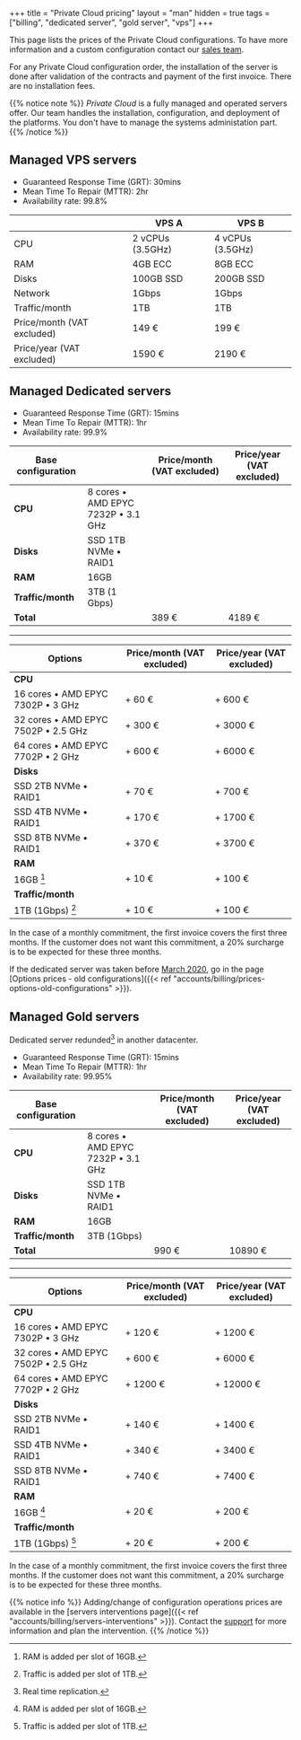 +++
title = "Private Cloud pricing"
layout = "man"
hidden = true
tags = ["billing", "dedicated server", "gold server", "vps"]
+++

This page lists the prices of the Private Cloud configurations. To have more information and a custom configuration contact our [sales team](https://www.alwaysdata.com/en/private-cloud/).

For any Private Cloud configuration order, the installation of the server is done after validation of the contracts and payment of the first invoice. There are no installation fees.

{{% notice note %}}
*Private Cloud* is a fully managed and operated servers offer. Our team handles the installation, configuration, and deployment of the platforms. You don't have to manage the systems administation part.
{{% /notice %}}

## Managed VPS servers

* Guaranteed Response Time (GRT): 30mins
* Mean Time To Repair (MTTR): 2hr
* Availability rate: 99.8%

|                            | VPS A            | VPS B            |
|----------------------------|------------------|------------------|
| CPU                        | 2 vCPUs (3.5GHz) | 4 vCPUs (3.5GHz) |
| RAM                        | 4GB ECC          | 8GB ECC          |
| Disks                      | 100GB SSD        | 200GB SSD        |
| Network                    | 1Gbps            | 1Gbps            |
| Traffic/month              | 1TB              | 1TB              |
| Price/month (VAT excluded) | 149 €            | 199 €            |
| Price/year (VAT excluded)  | 1590 €           | 2190 €           |

## Managed Dedicated servers

* Guaranteed Response Time (GRT): 15mins
* Mean Time To Repair (MTTR): 1hr
* Availability rate: 99.9%

| Base configuration    |                                    | Price/month (VAT excluded) | Price/year (VAT excluded) |
| --------------------- | ---------------------------------- | -------------------------- | ------------------------- |
| **CPU**               | 8 cores • AMD EPYC 7232P • 3.1 GHz |                            |                           |
| **Disks**             | SSD 1TB NVMe • RAID1               |                            |                           |
| **RAM**               | 16GB                               |                            |                           |
| **Traffic/month**     | 3TB (1 Gbps)                       |                            |                           |
| **Total**             |                                    | 389 €                      | 4189 €                    |

---

| Options                             | Price/month (VAT excluded) | Price/year (VAT excluded) |
| ----------------------------------- | -------------------------- | ------------------------- |
| **CPU**                             |                            |                           |
| 16 cores • AMD EPYC 7302P • 3 GHz   | + 60 €                     | + 600 €                   |
| 32 cores • AMD EPYC 7502P • 2.5 GHz | + 300 €                    | + 3000 €                  |
| 64 cores • AMD EPYC 7702P • 2 GHz   | + 600 €                    | + 6000 €                  |
| **Disks**                           |                            |                           |
| SSD 2TB NVMe • RAID1                | + 70 €                     | + 700 €                   |
| SSD 4TB NVMe • RAID1                | + 170 €                    | + 1700 €                  |
| SSD 8TB NVMe • RAID1                | + 370 €                    | + 3700 €                  |
| **RAM**                             |                            |                           |
| 16GB [^1]                           | + 10 €                     | + 100 €                   |
| **Traffic/month**                   |                            |                           |
| 1TB (1Gbps) [^2]                    | + 10 €                     | + 100 €                   |

In the case of a monthly commitment, the first invoice covers the first three months. If the customer does not want this commitment, a 20% surcharge is to be expected for these three months.

If the dedicated server was taken before [March 2020](https://blog.alwaysdata.com/en/2020/03/03/harderware-better-faster-stronger/), go in the page [Options prices - old configurations]({{< ref "accounts/billing/prices-options-old-configurations" >}}).

## Managed Gold servers

Dedicated server redunded[^3] in another datacenter.

* Guaranteed Response Time (GRT): 15mins
* Mean Time To Repair (MTTR): 1hr
* Availability rate: 99.95%

| Base configuration    |                                    | Price/month (VAT excluded) | Price/year (VAT excluded) |
| --------------------- | ---------------------------------- | -------------------------- | ------------------------- |
| **CPU**               | 8 cores • AMD EPYC 7232P • 3.1 GHz |                            |                           |
| **Disks**             | SSD 1TB NVMe • RAID1               |                            |                           |
| **RAM**               | 16GB                               |                            |                           |
| **Traffic/month**     | 3TB (1Gbps)                        |                            |                           |
| **Total**             |                                    | 990 €                      | 10890 €                   |

---

| Options                             | Price/month (VAT excluded) | Price/year (VAT excluded) |
| ----------------------------------- | -------------------------- | ------------------------- |
| **CPU**                             |                            |                           |
| 16 cores • AMD EPYC 7302P • 3 GHz   | + 120 €                    | + 1200 €                  |
| 32 cores • AMD EPYC 7502P • 2.5 GHz | + 600 €                    | + 6000 €                  |
| 64 cores • AMD EPYC 7702P • 2 GHz   | + 1200 €                   | + 12000 €                 |
| **Disks**                           |                            |                           |
| SSD 2TB NVMe • RAID1                | + 140 €                    | + 1400 €                  |
| SSD 4TB NVMe • RAID1                | + 340 €                    | + 3400 €                  |
| SSD 8TB NVMe • RAID1                | + 740 €                    | + 7400 €                  |
| **RAM**                             |        	             |                           |
| 16GB [^1]                           | + 20 €	             | + 200 €                   |
| **Traffic/month**                   |      		             |                           |
| 1TB (1Gbps) [^2]                    | + 20 €                     | + 200 €                   |

In the case of a monthly commitment, the first invoice covers the first three months. If the customer does not want this commitment, a 20% surcharge is to be expected for these three months.

{{% notice info %}}
Adding/change of configuration operations prices are available in the [servers interventions page]({{< ref "accounts/billing/servers-interventions" >}}). Contact the [support](https://admin.alwaysdata.com/support/add/) for more information and plan the intervention.
{{% /notice %}}

[^1]: RAM is added per slot of 16GB.
[^2]: Traffic is added per slot of 1TB.
[^3]: Real time replication.
